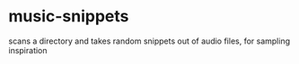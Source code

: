 # music-snippets
scans a directory and takes random snippets out of audio files, for sampling inspiration
